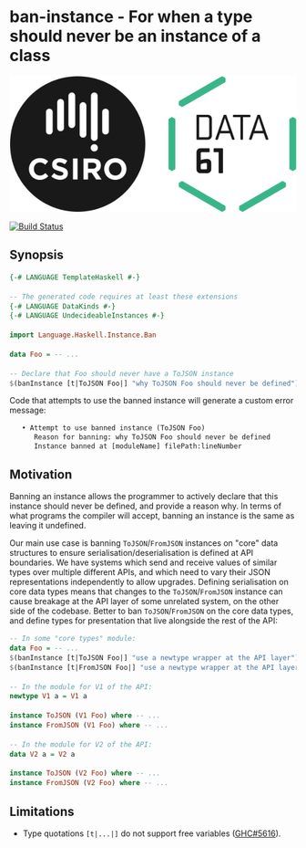# ban-instance - For when a type should never be an instance of a class

![Data61 Logo](https://raw.githubusercontent.com/qfpl/assets/master/data61-transparent-bg.png)

[![Build Status](https://travis-ci.org/qfpl/ban-instance.svg?branch=master)](https://travis-ci.org/qfpl/ban-instance)

## Synopsis

```haskell
{-# LANGUAGE TemplateHaskell #-}

-- The generated code requires at least these extensions
{-# LANGUAGE DataKinds #-}
{-# LANGUAGE UndecideableInstances #-}

import Language.Haskell.Instance.Ban

data Foo = -- ...

-- Declare that Foo should never have a ToJSON instance
$(banInstance [t|ToJSON Foo|] "why ToJSON Foo should never be defined")
```

Code that attempts to use the banned instance will generate a custom
error message:

```
   • Attempt to use banned instance (ToJSON Foo)
      Reason for banning: why ToJSON Foo should never be defined
      Instance banned at [moduleName] filePath:lineNumber
```

## Motivation

Banning an instance allows the programmer to actively declare that
this instance should never be defined, and provide a reason why. In
terms of what programs the compiler will accept, banning an instance
is the same as leaving it undefined.

Our main use case is banning `ToJSON`/`FromJSON` instances on "core"
data structures to ensure serialisation/deserialisation is defined at
API boundaries. We have systems which send and receive values of
similar types over multiple different APIs, and which need to vary
their JSON representations independently to allow upgrades. Defining
serialisation on core data types means that changes to the
`ToJSON`/`FromJSON` instance can cause breakage at the API layer of
some unrelated system, on the other side of the codebase. Better to
ban `ToJSON`/`FromJSON` on the core data types, and define types for
presentation that live alongside the rest of the API:

```haskell
-- In some "core types" module:
data Foo = -- ...
$(banInstance [t|ToJSON Foo|] "use a newtype wrapper at the API layer")
$(banInstance [t|FromJSON Foo|] "use a newtype wrapper at the API layer")

-- In the module for V1 of the API:
newtype V1 a = V1 a

instance ToJSON (V1 Foo) where -- ...
instance FromJSON (V1 Foo) where -- ...

-- In the module for V2 of the API:
data V2 a = V2 a

instance ToJSON (V2 Foo) where -- ...
instance FromJSON (V2 Foo) where -- ...
```

## Limitations

* Type quotations `[t|...|]` do not support free variables
  ([GHC#5616](https://gitlab.haskell.org/ghc/ghc/issues/5616)).
